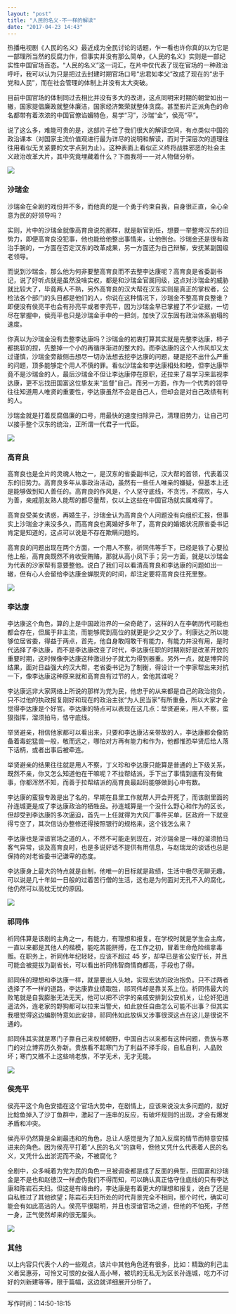 ```yaml
---
layout: "post"
title: "人民的名义-不一样的解读"
date: "2017-04-23 14:43"
---
```


热播电视剧《人民的名义》最近成为全民讨论的话题，乍一看也许你真的以为它是一部理所当然的反腐力作，但事实并没有那么简单，《人民的名义》实则是一部纪实性中国官场百态。“人民的名义”这一词汇，在片中仅代表了现在官场的一种政治呼吁，我可以认为只是把过去封建时期官场口号“忠君如孝父”改成了现在的“忠于党和人民”，而在社会管理的体制上并没有太大突破。

目前中国官场的体制同过去相比并没有多大的改进，这点同明宋时期的朝堂如出一辙，国家提倡廉政就整体廉洁，国家经济繁荣就整体贪腐。甚至影片正派角色的命名都带有着浓浓的中国官僚谄媚特色，易学“习”，沙瑞“金”，侯亮“平”。

说了这么多，难能可贵的是，这部片子给了我们很大的解读空间，有点类似中国的政治课本（对国家主流价值观进行最为详尽的说明和解读，而对于深层次的道理往往用看似无关紧要的文字点到为止）。这种表面上看似正义终将战胜邪恶的社会主义政治改革大片，其中究竟埋藏着什么？下面我将一一对人物做分析。

![](https://raw.githubusercontent.com/noparkinghere/noparkinghere.github.io/master/img/2017-04-23-人民的名义-不一样的解读/0.jpg)

<!-- more -->

### 沙瑞金

沙瑞金在全剧的戏份并不多，而他真的是一个勇于约束自我，自身很正直，全心全意为民的好领导吗？

实则，片中的沙瑞金就像高育良说的那样，就是新官到任，想要一举整垮汉东的旧势力，即便高育良没犯事，他也能给他整出事情来，让他倒台。沙瑞金还是很有政治手腕的，一方面在否定汉东的改革成果，另一方面还为自己辩解，安抚某副国级老领导。

而说到沙瑞金，那么他为何非要整高育良而不去整李达康呢？高育良是省委副书记，说了好听点就是虽然没啥实权，都是和沙瑞金官属同级，这点对沙瑞金的威胁就比较大了，毕竟两人不熟，另外高育良的汉大帮在汉东实则是真正的掌权者，公检法各个部门的头目都是他们的人，你说在这种情况下，沙瑞金不整高育良整谁？即便没有侯亮平也会有孙亮平或者李亮平，因为沙瑞金早已掌握了不少证据，一切尽在掌握中，侯亮平也只是沙瑞金手中的一把剑，加快了汉东固有政治体系崩塌的速度。

你真以为沙瑞金没有去整李达康吗？沙瑞金的初衷打算其实就是先整李达康，柿子都挑软的捏，先整掉一个小的再循序渐进的整大的。而李达康的这个人作风却又太过谨慎，沙瑞金旁敲侧击想尽一切办法想去挖李达康的问题，硬是挖不出什么严重的问题，顶多能够定个用人不慎的罪。看似沙瑞金和李达康相处和睦，但李达康毕竟不是沙瑞金的人，最后沙瑞金不但让李达康停在原职，还拉来了易学习来监视李达康，更不忘找田国富这位挚友来“监督”自己。而另一方面，作为一个优秀的领导往往知道用人唯贤的重要性，李达康虽然不会是自己人，但却会是对自己政绩有利的人。

沙瑞金就是打着反腐倡廉的口号，用最快的速度扫除异己，清理旧势力，让自己可以接手整个汉东的统治，正所谓一代君子一代臣。

![](https://raw.githubusercontent.com/noparkinghere/noparkinghere.github.io/master/img/2017-04-23-人民的名义-不一样的解读/1.jpg)

### 高育良

高育良也是全片的灵魂人物之一，是汉东的省委副书记，汉大帮的首领，代表着汉东的旧势力。高育良多年从事政治活动，虽然有一些任人唯亲的嫌疑，但基本上还是能够做到知人善任的。高育良的作风是，个人坚守底线，不贪污，不腐败，与人为善，亲戚朋友熟人能帮的都尽量帮，仅以上这些在中国官场就实属难得了。

高育良受美女诱惑，再婚生子，沙瑞金认为高育良个人问题没有向组织汇报，但事实上沙瑞金才来没多久，而高育良也离婚好多年了，高育良的婚姻状况原省委书记肯定是知道的，这点可以说是不存在欺瞒问题的。

高育良的问题出现在两个方面，一个用人不察，祈同伟等手下，已经是铁了心要拉他上船，高育良既然不肯收受贿赂，那就从高小凤下手；另一方面，就是以沙瑞金为代表的沙家帮有意要整他。说白了我们可以看清高育良和李达康的问题如出一辙，但有心人会留给李达康金蝉脱壳的时间，却注定要将高育良往死里整。

![](https://raw.githubusercontent.com/noparkinghere/noparkinghere.github.io/master/img/2017-04-23-人民的名义-不一样的解读/2.jpg)

### 李达康

李达康这个角色，算的上是中国政治界的一朵奇葩了，这样的人在李朝历代可能也都会存在，但属于非主流，而能够爬到高位的就更是少之又少了。利康达之所以能够位居省委，得益于两点，首先，他自身敢闯敢干有能力，有能力并没有用，是时代选择了李达康，而不是李达康改变了时代，李达康任职的时期刚好是改革开放的重要时期，这时候像李达康这种激进分子就尤为得到器重。另外一点，就是博弈的结果，面对日益强大的汉大帮，老省委书记为了制衡，得设计一个李家帮出来对抗一下，像李达康这种原来就和高育良有过节的人，舍他其谁呢？

李达康远非大家网络上所说的那样为党为民，他忠于的从来都是自己的政治抱负，只不过他的执政报复刚好和现在的政治主张“为人民当家”有所重叠，所以大家才会觉得李达康是个好官。李达康的特点可以表现在这几点：举贤避亲，用人不察，蛮狠指挥，溜须拍马，恪守底线。

举贤避亲，相信他家都可以看出来，只要和李达康沾亲带故的人，李达康都会像防备着毒蛇猛兽一般，敬而远之，哪怕对方再有能力和作为，他都惟恐举贤后给人落下话柄，或者出事后被牵连。

举贤避亲的结果往往就是用人不察，丁义珍和李达康只能算是普通的上下级关系，既然不亲，你又怎么知道他在干嘛呢？不拉帮结派，手下出了事情到底有没有做事，你都浑然不知，而善于拉帮结派的高育良最起码能够做到心中有数。

李达康的蛮狠专政是出了名的，早期在县里工作就帮人开会开死了，而该剧里面的孙连城更是成了李达康政治的牺牲品。孙连城算是一个没什么野心和作为的区长，但却受到李达康的多次逼迫，首先一上任就得为大风厂事件买单，区政府一下就变得亏空了，其次信访办整修还得按照银行的规格来，这个钱怎么来？

李达康也是深谙官场之道的人，不然不可能走到现在，对沙瑞金是一味的溜须拍马客气异常，谈及高育良时，也是多说好话不提供有用信息，与赵瑞龙的谈话也总是保持的对老省委书记谦卑的态度。

李达康身上最大的特点就是自制，他唯一的目标就是政绩，生活中极尽无聊无趣，可以说是几十年如一日般的过着苦行僧的生活，这也是为何面对无孔不入的腐化，他仍然可以高枕无忧的原因。

![](https://raw.githubusercontent.com/noparkinghere/noparkinghere.github.io/master/img/2017-04-23-人民的名义-不一样的解读/3.jpg)

### 祁同伟

祈同伟算是该剧的主角之一，有能力，有理想和报复。在学校时就是学生会主席，一直以来都是其他人的楷模，能吃苦能拼搏，在工作之初，冒着生命危险缉拿毒贩。在职务上，祈同伟年纪轻轻，应该不超过 45 岁，却早已是省公安厅长，并且可能会被提拔为副省长，可以看出祈同伟智商情商都高，手段也了得。

祁同伟的理想和李达康一样，就是要出人头地，实现宏达的政治抱负。只不过两者选择了不一样的道路，李达康靠业绩取胜，祁同伟却是靠关系上位。祈同伟最大的败笔就是自我膨胀无法无天，他可以把不识字的亲戚安排到公安机关，让伦奸犯逍遥法外，连老家的野狗都可以拉来当警犬，如此放任自由怎么可能不出事？但其实我根觉得这边编剧特意如此安排，祁同伟如此放纵又涉事很深这点在这儿是很说不通的。

祁同伟其实就是寒门子靠自己来权倾朝野，中国自古以来都有这种问题，贵族与寒门的对立博弈历久弥新。贵族看不起寒门为了利益不择手段，自私自利，人品败坏；寒门又瞧不上这些啃老族，不学无术，无才无能。

![](https://raw.githubusercontent.com/noparkinghere/noparkinghere.github.io/master/img/2017-04-23-人民的名义-不一样的解读/4.jpg)

### 侯亮平

侯亮平这个角色安插在这个官场大势中，在剧情上，应该来说没太多问题的，就好比鲶鱼掉入了沙丁鱼群中，激起了一连串的反应，有破坏规则的出现，才会有爆发矛盾和冲突。

侯亮平仍然算是全剧最违和的角色，总让人感觉是为了加入反腐的情节而特意安插进来的角色。因为侯亮平打着“人民的名义”的旗号，但他又凭什么代表着人民的名义，又凭什么出淤泥而不染，不被腐化？

全剧中，众多喊着为党为民的角色一旦被调查都是成了反面的典型，田国富和沙瑞金是不是也和赵徳汉一样虚伪我们不得而知，可以确认真正恪守住底线的只有李达康和陈岩石夫妇。但这是有缘由的，李达康是有着更大的理想和报复，说白了还是自私胜过了其他欲望；陈岩石夫妇所处的时代背景完全不相同，那个时代，确实可能会有如此高洁的人。侯亮平很聪明，并且也深谙官场之道，但他的不怕死，孑然一身，正气使然却来的很无厘头。

![](https://raw.githubusercontent.com/noparkinghere/noparkinghere.github.io/master/img/2017-04-23-人民的名义-不一样的解读/5.jpg)

### 其他

以上内容只代表个人的一些观点，该片中其他角色还有很多，比如：精致的利己主义者吴惠芬，可怜又可恨的女强人高小琴，被坑的无私无为区长孙连城，吃力不讨好的刘新建等等，限于篇幅，这边就详细展开分析了。

***

写作时间：14:50-18:15
